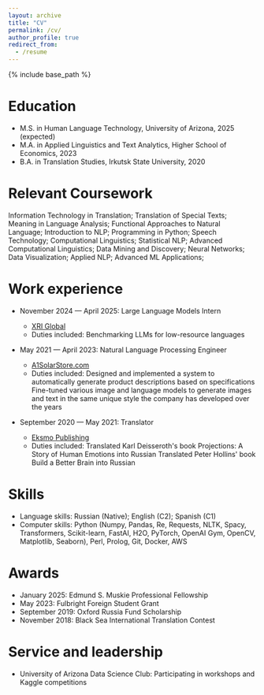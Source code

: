 ```yaml
---
layout: archive
title: "CV"
permalink: /cv/
author_profile: true
redirect_from:
  - /resume
---
```


{% include base_path %}

Education
======
* M.S. in Human Language Technology, University of Arizona, 2025 (expected)
* M.A. in Applied Linguistics and Text Analytics, Higher School of Economics, 2023
* B.A. in Translation Studies, Irkutsk State University, 2020

Relevant Coursework
======
Information Technology in Translation; Translation of Special Texts; Meaning in Language Analysis; Functional Approaches to Natural Language; Introduction to NLP; Programming in Python; Speech Technology; Computational Linguistics; Statistical NLP; Advanced Computational Linguistics; Data Mining and Discovery; Neural Networks; Data Visualization; Applied NLP; Advanced ML Applications;

Work experience
======
* November 2024 — April 2025: Large Language Models Intern
  * [XRI Global](https://www.xriglobal.ai/)
  * Duties included: Benchmarking LLMs for low-resource languages
  
* May 2021 — April 2023: Natural Language Processing Engineer
  * [A1SolarStore.com](https://a1solarstore.com/)
  * Duties included: Designed and implemented a system to automatically generate product descriptions based on specifications
  Fine-tuned various image and language models to generate images and text in the same unique style the company has developed over the years
  
* September 2020 — May 2021: Translator
  * [Eksmo Publishing](https://en.wikipedia.org/wiki/Eksmo)
  * Duties included: Translated Karl Deisseroth's book Projections: A Story of Human Emotions into Russian
  Translated Peter Hollins' book Build a Better Brain into Russian
  
Skills
======
* Language skills: Russian (Native); English (C2); Spanish (C1)
* Computer skills: Python (Numpy, Pandas, Re, Requests, NLTK, Spacy, Transformers, Scikit-learn, FastAI, H2O, PyTorch, OpenAI Gym, OpenCV, Matplotlib, Seaborn), Perl, Prolog, Git, Docker, AWS

Awards
======
* January 2025: Edmund S. Muskie Professional Fellowship
* May 2023: Fulbright Foreign Student Grant
* September 2019: Oxford Russia Fund Scholarship
* November 2018: Black Sea International Translation Contest

Service and leadership
======
* University of Arizona Data Science Club: Participating in workshops and Kaggle competitions
